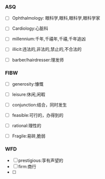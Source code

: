 ### ASQ
- [ ] Ophthalmology: 眼科学,眼科,眼科学,眼科学家
- [ ] Cardiology:心脏科
- [ ] millennium:千年,千禧年,千禧,千年追凶
- [ ] illicit:违法的,非法的,禁止的,不合法的
- [ ] barber/hairdresser:理发师


### FIBW
- [ ] generosity:慷慨
- [ ] leisure:休闲,闲暇
- [ ] conjunction:结合，同时发生
- [ ] feasible:可行的，办得到的
- [ ] rational:理性的
- [ ] Fragile:易碎,脆弱


### WFD
- [ ] prestigious:享有声望的
- [ ] firm:商行
- [ ] 